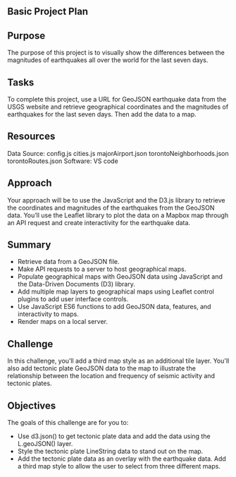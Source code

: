 ## Basic Project Plan
## Purpose

The purpose of this project is to visually show the differences between the magnitudes of earthquakes all over the world for the last seven days.

## Tasks
To complete this project, use a URL for GeoJSON earthquake data from the USGS website and retrieve geographical coordinates and the magnitudes of earthquakes for the last seven days. Then add the data to a map.

## Resources
Data Source: 
config.js
cities.js
majorAirport.json
torontoNeighborhoods.json
torontoRoutes.json
Software: VS code

## Approach
Your approach will be to use the JavaScript and the D3.js library to retrieve the coordinates and magnitudes of the earthquakes from the GeoJSON data. You’ll use the Leaflet library to plot the data on a Mapbox map through an API request and create interactivity for the earthquake data.

## Summary
- Retrieve data from a GeoJSON file.
- Make API requests to a server to host geographical maps.
- Populate geographical maps with GeoJSON data using JavaScript and the Data-Driven Documents (D3) library.
- Add multiple map layers to geographical maps using Leaflet control plugins to add user interface controls.
- Use JavaScript ES6 functions to add GeoJSON data, features, and interactivity to maps.
- Render maps on a local server.

## Challenge
In this challenge, you’ll add a third map style as an additional tile layer. You'll also add tectonic plate GeoJSON data to the map to illustrate the relationship between the location and frequency of seismic activity and tectonic plates.

## Objectives
The goals of this challenge are for you to:
-  Use d3.json() to get tectonic plate data and add the data using the L.geoJSON() layer.
-  Style the tectonic plate LineString data to stand out on the map.
-   Add the tectonic plate data as an overlay with the earthquake data.
    Add a third map style to allow the user to select from three different maps.
